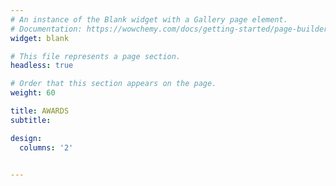 ```yaml
---
# An instance of the Blank widget with a Gallery page element.
# Documentation: https://wowchemy.com/docs/getting-started/page-builder/
widget: blank

# This file represents a page section.
headless: true

# Order that this section appears on the page.
weight: 60

title: AWARDS
subtitle:

design:
  columns: '2'


---
```



<!--AWARDS-->
<center>
</center>


